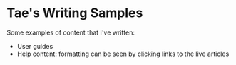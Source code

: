 # Tae's Writing Samples
Some examples of content that I've written:
- User guides
- Help content: formatting can be seen by clicking links to the live articles